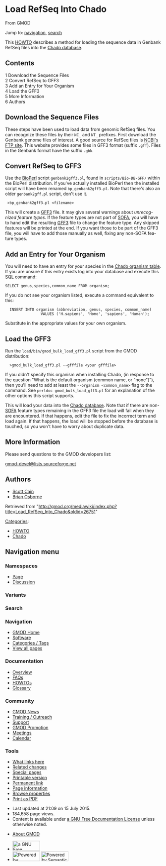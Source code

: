 <div id="mw-page-base" class="noprint">

</div>

<div id="mw-head-base" class="noprint">

</div>

<div id="content" class="mw-body" role="main">

<span id="top"></span>

<div id="mw-js-message" style="display:none;">

</div>



# <span dir="auto">Load RefSeq Into Chado</span>

<div id="bodyContent">

<div id="siteSub">

From GMOD

</div>

<div id="contentSub">

</div>

<div id="jump-to-nav" class="mw-jump">

Jump to: [navigation](#mw-navigation), [search](#p-search)

</div>

<div id="mw-content-text" class="mw-content-ltr" lang="en" dir="ltr">

This [HOWTO](Category:HOWTO "Category:HOWTO") describes a method for
loading the sequence data in Genbank RefSeq files into the [Chado
database](Chado_-_Getting_Started "Chado - Getting Started").

<div id="toc" class="toc">

<div id="toctitle">

## Contents

</div>

- [<span class="tocnumber">1</span> <span class="toctext">Download the
  Sequence Files</span>](#Download_the_Sequence_Files)
- [<span class="tocnumber">2</span> <span class="toctext">Convert RefSeq
  to GFF3</span>](#Convert_RefSeq_to_GFF3)
- [<span class="tocnumber">3</span> <span class="toctext">Add an Entry
  for Your Organism</span>](#Add_an_Entry_for_Your_Organism)
- [<span class="tocnumber">4</span> <span class="toctext">Load the
  GFF3</span>](#Load_the_GFF3)
- [<span class="tocnumber">5</span> <span class="toctext">More
  Information</span>](#More_Information)
- [<span class="tocnumber">6</span>
  <span class="toctext">Authors</span>](#Authors)

</div>

## <span id="Download_the_Sequence_Files" class="mw-headline">Download the Sequence Files</span>

These steps have been used to load data from genomic RefSeq files. You
can recognize these files by their `NC_` and `NT_` prefixes. First
download the Genbank genome files of interest. A good source for RefSeq
files is <a href="ftp://ftp.ncbi.nih.gov/genomes" class="external text"
rel="nofollow">NCBI's FTP site</a>. This website provides some files in
GFF3 format (suffix `.gff`). Files in the Genbank format have the suffix
`.gbk`.

## <span id="Convert_RefSeq_to_GFF3" class="mw-headline">Convert RefSeq to GFF3</span>

Use the [BioPerl](BioPerl "BioPerl") script `genbank2gff3.pl`, found in
`scripts/Bio-DB-GFF/` within the BioPerl distribution. If you've
actually installed BioPerl then the installed script will have been
renamed `bp_genbank2gff3.pl`. Note that there's also an older
`genbank2gff.pl` script, don't use it.

     >bp_genbank2gff3.pl <filename>

This will create a [GFF3](GFF3 "GFF3") file. It may give several
warnings about *unrecognized feature types*. If the feature types are
not part of
<a href="http://www.sequenceontology.org/" class="external text"
rel="nofollow">SOFA</a>, you will have to hand edit the resulting
[GFF3](GFF3 "GFF3") file to change the feature type. Any skipped
features will be printed at the end. If you want those to be part of the
GFF3 file, you will have to add those manually as well, fixing any
non-SOFA feature types.

## <span id="Add_an_Entry_for_Your_Organism" class="mw-headline">Add an Entry for Your Organism</span>

You will need to have an entry for your species in the [Chado organism
table](Chado_Tables#Table:_organism "Chado Tables"). If you are unsure
if this entry exists log into your database and execute this
[SQL](Glossary#SQL "Glossary") command:

<div class="mw-geshi mw-code mw-content-ltr" dir="ltr">

<div class="sql source-sql">

``` de1
SELECT genus,species,common_name FROM organism;
```

</div>

</div>

If you do not see your organism listed, execute a command equivalent to
this:

<div class="mw-geshi mw-code mw-content-ltr" dir="ltr">

<div class="sql source-sql">

``` de1
  INSERT INTO organism (abbreviation, genus, species, common_name)
                VALUES ('H.sapiens', 'Homo', 'sapiens', 'Human');
```

</div>

</div>

Substitute in the appropriate values for your own organism.

## <span id="Load_the_GFF3" class="mw-headline">Load the GFF3</span>

Run the `load/bin/gmod_bulk_load_gff3.pl` script from the GMOD
distribution:

      >gmod_bulk_load_gff3.pl --gfffile <your gfffile>

If you didn't specify this organism when installing Chado, (in response
to the question "What is the default organism (common name, or
"none")"), then you'll need to add at least the
`--organism <common_name>` flag to the command. See
`perldoc gmod_bulk_load_gff3.pl` for an explanation of the other options
this script supports.

This will load your data into the [Chado
database](Chado_-_Getting_Started "Chado - Getting Started"). Note that
if there are
non-<a href="http://www.sequenceontology.org/" class="external text"
rel="nofollow">SOFA</a> feature types remaining in the GFF3 file the
load will fail when they are encountered. If that happens, edit the file
to fix the incorrect term and load again. If that happens, the load will
be stopped before the database is touched, so you won't have to worry
about duplicate data.

## <span id="More_Information" class="mw-headline">More Information</span>

Please send questions to the GMOD developers list:

<a href="mailto:gmod-devel@lists.sourceforge.net" class="external text"
rel="nofollow">gmod-devel@lists.sourceforge.net</a>

  

## <span id="Authors" class="mw-headline">Authors</span>

- [Scott Cain](User:Scott "User:Scott")
- <a href="http://www.bioperl.org/wiki/Brian_Osborne" class="extiw"
  title="bp:Brian Osborne">Brian Osborne</a>

</div>

<div class="printfooter">

Retrieved from
"<http://gmod.org/mediawiki/index.php?title=Load_RefSeq_Into_Chado&oldid=26751>"

</div>

<div id="catlinks" class="catlinks">

<div id="mw-normal-catlinks" class="mw-normal-catlinks">

[Categories](Special:Categories "Special:Categories"):

- [HOWTO](Category:HOWTO "Category:HOWTO")
- [Chado](Category:Chado "Category:Chado")

</div>

</div>

<div class="visualClear">

</div>

</div>

</div>

<div id="mw-navigation">

## Navigation menu

<div id="mw-head">



<div id="left-navigation">

<div id="p-namespaces" class="vectorTabs" role="navigation"
aria-labelledby="p-namespaces-label">

### Namespaces

- <span id="ca-nstab-main"><a href="Load_RefSeq_Into_Chado" accesskey="c"
  title="View the content page [c]">Page</a></span>
- <span id="ca-talk"><a
  href="http://gmod.org/mediawiki/index.php?title=Talk:Load_RefSeq_Into_Chado&amp;action=edit&amp;redlink=1"
  accesskey="t"
  title="Discussion about the content page [t]">Discussion</a></span>

</div>

<div id="p-variants" class="vectorMenu emptyPortlet" role="navigation"
aria-labelledby="p-variants-label">

### 

### Variants[](#)

<div class="menu">

</div>

</div>

</div>

<div id="right-navigation">





</div>

<div id="p-search" role="search">

### Search

<div id="simpleSearch">

</div>

</div>

</div>

</div>

<div id="mw-panel">

<div id="p-logo" role="banner">

<a href="Main_Page"
style="background-image: url(../images/GMOD-cogs.png);"
title="Visit the main page"></a>

</div>

<div id="p-Navigation" class="portal" role="navigation"
aria-labelledby="p-Navigation-label">

### Navigation

<div class="body">

- <span id="n-GMOD-Home">[GMOD Home](Main_Page)</span>
- <span id="n-Software">[Software](GMOD_Components)</span>
- <span id="n-Categories-.2F-Tags">[Categories /
  Tags](Categories)</span>
- <span id="n-View-all-pages">[View all pages](Special:AllPages)</span>

</div>

</div>

<div id="p-Documentation" class="portal" role="navigation"
aria-labelledby="p-Documentation-label">

### Documentation

<div class="body">

- <span id="n-Overview">[Overview](Overview)</span>
- <span id="n-FAQs">[FAQs](Category:FAQ)</span>
- <span id="n-HOWTOs">[HOWTOs](Category:HOWTO)</span>
- <span id="n-Glossary">[Glossary](Glossary)</span>

</div>

</div>

<div id="p-Community" class="portal" role="navigation"
aria-labelledby="p-Community-label">

### Community

<div class="body">

- <span id="n-GMOD-News">[GMOD News](GMOD_News)</span>
- <span id="n-Training-.2F-Outreach">[Training /
  Outreach](Training_and_Outreach)</span>
- <span id="n-Support">[Support](Support)</span>
- <span id="n-GMOD-Promotion">[GMOD Promotion](GMOD_Promotion)</span>
- <span id="n-Meetings">[Meetings](Meetings)</span>
- <span id="n-Calendar">[Calendar](Calendar)</span>

</div>

</div>

<div id="p-tb" class="portal" role="navigation"
aria-labelledby="p-tb-label">

### Tools

<div class="body">

- <span id="t-whatlinkshere"><a href="Special:WhatLinksHere/Load_RefSeq_Into_Chado" accesskey="j"
  title="A list of all wiki pages that link here [j]">What links here</a></span>
- <span id="t-recentchangeslinked"><a href="Special:RecentChangesLinked/Load_RefSeq_Into_Chado"
  accesskey="k"
  title="Recent changes in pages linked from this page [k]">Related
  changes</a></span>
- <span id="t-specialpages"><a href="Special:SpecialPages" accesskey="q"
  title="A list of all special pages [q]">Special pages</a></span>
- <span id="t-print"><a
  href="http://gmod.org/mediawiki/index.php?title=Load_RefSeq_Into_Chado&amp;printable=yes"
  rel="alternate" accesskey="p"
  title="Printable version of this page [p]">Printable version</a></span>
- <span id="t-permalink">[Permanent
  link](http://gmod.org/mediawiki/index.php?title=Load_RefSeq_Into_Chado&oldid=26751 "Permanent link to this revision of the page")</span>
- <span id="t-info">[Page
  information](http://gmod.org/mediawiki/index.php?title=Load_RefSeq_Into_Chado&action=info)</span>
- <span id="t-smwbrowselink"><a href="Special:Browse/Load_RefSeq_Into_Chado" rel="smw-browse">Browse
  properties</a></span>
- <span id="t-pdf">[Print as
  PDF](http://gmod.org/mediawiki/index.php?title=Special:PdfPrint&page=Load_RefSeq_Into_Chado)</span>

</div>

</div>

</div>

</div>

<div id="footer" role="contentinfo">

- <span id="footer-info-lastmod">Last updated at 21:09 on 15 July
  2015.</span>
- <span id="footer-info-viewcount">184,658 page views.</span>
- <span id="footer-info-copyright">Content is available under
  <a href="http://www.gnu.org/licenses/fdl-1.3.html" class="external"
  rel="nofollow">a GNU Free Documentation License</a> unless otherwise
  noted.</span>

<!-- -->

- <span id="footer-places-about">[About
  GMOD](GMOD:About "GMOD:About")</span>

<!-- -->

- <span id="footer-copyrightico">[<img src="http://www.gnu.org/graphics/gfdl-logo-small.png" width="88"
  height="31" alt="a GNU Free Documentation License" />](http://www.gnu.org/licenses/fdl-1.3.html)</span>
- <span id="footer-poweredbyico">[<img
  src="../mediawiki/skins/common/images/poweredby_mediawiki_88x31.png"
  width="88" height="31" alt="Powered by MediaWiki" />](http://www.mediawiki.org/)
  [<img
  src="../mediawiki/extensions/SemanticMediaWiki/resources/images/smw_button.png"
  width="88" height="31" alt="Powered by Semantic MediaWiki" />](https://www.semantic-mediawiki.org/wiki/Semantic_MediaWiki)</span>

<div style="clear:both">

</div>

</div>
